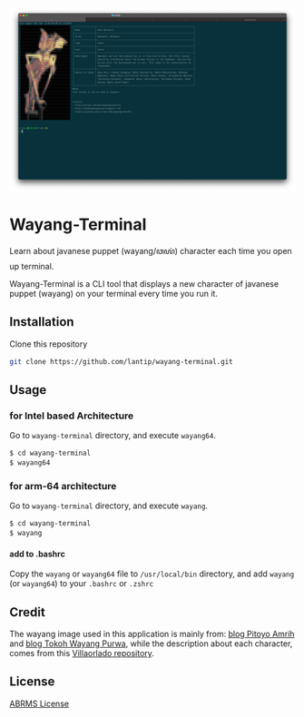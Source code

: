 ![screenshot](screenshot.png)

# Wayang-Terminal

Learn about javanese puppet (wayang/ꦮꦪꦁ) character each time you open up terminal.

Wayang-Terminal is a CLI tool that displays a new character of javanese puppet (wayang) on your terminal every time you run it.


## Installation

Clone this repository

```bash
git clone https://github.com/lantip/wayang-terminal.git
```

## Usage

### for Intel based Architecture 
Go to `wayang-terminal` directory, and execute `wayang64`.

```bash
$ cd wayang-terminal
$ wayang64
```

### for arm-64 architecture
Go to `wayang-terminal` directory, and execute `wayang`.

```bash
$ cd wayang-terminal
$ wayang
```

#### add to .bashrc 

Copy the `wayang` or `wayang64` file to `/usr/local/bin` directory, and add `wayang` (or `wayang64`) to your `.bashrc` or `.zshrc`

## Credit
The wayang image used in this application is mainly from:
[blog Pitoyo Amrih](http://pitoyo.com/duniawayang/galery/) and [blog Tokoh Wayang Purwa](http://tokohwayangpurwa.blogspot.com/), while the description about each character, comes from this [Villaorlado repository](https://github.com/villaorlado/wayangnetworks).


## License
[ABRMS License](./ABRMS-License.md)